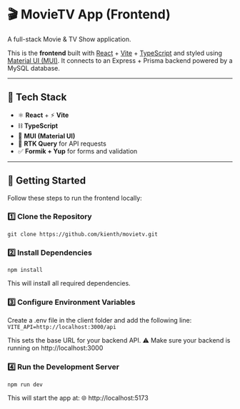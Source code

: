 # 🎬 MovieTV App (Frontend)

A full-stack Movie & TV Show application.

This is the **frontend** built with [React](https://reactjs.org/) + [Vite](https://vitejs.dev/) + [TypeScript](https://www.typescriptlang.org/) and styled using [Material UI (MUI)](https://mui.com/). It connects to an Express + Prisma backend powered by a MySQL database.

---

## 🧰 Tech Stack

- ⚛️ **React** + ⚡ **Vite**
- ⛓️ **TypeScript**
- 🎨 **MUI (Material UI)**
- 📡 **RTK Query** for API requests
- ✅ **Formik + Yup** for forms and validation

---

## 🚀 Getting Started

Follow these steps to run the frontend locally:

### 1️⃣ Clone the Repository

`git clone https://github.com/kienth/movietv.git`

### 2️⃣ Install Dependencies

`npm install`

This will install all required dependencies.

### 3️⃣ Configure Environment Variables

Create a .env file in the client folder and add the following line:
`VITE_API=http://localhost:3000/api`

This sets the base URL for your backend API.
⚠️ Make sure your backend is running on http://localhost:3000

### 4️⃣ Run the Development Server

`npm run dev`

This will start the app at:
🌐 http://localhost:5173
